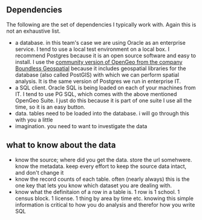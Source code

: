 Dependencies
------------
The following are the set of dependencies I typically work with.  Again this is not an exhaustive list.
- a database.  in this team's case we are using Oracle as an enterprise service.  I tend to use a local test environment on a local box.  I recommend Postgres because it is an open source software and easy to install.  I use the [community version of OpenGeo from the company Boundless Geospatial](http://boundlessgeo.com/solutions/opengeo-suite/download/) because it includes geospatial libraries for the database (also called PostGIS) with which we can perform spatial analysis.  It is the same version of Postgres we run in enterprise IT.
- a SQL client.  Oracle SQL is being loaded on each of your machines from IT.  I tend to use PG SQL, which comes with the above mentioned OpenGeo Suite.  I just do this because it is part of one suite I use all the time, so it is an easy button.
- data. tables need to be loaded into the database.  i will go through this with you a little
- imagination.  you need to want to investigate the data 

what to know about the data
---------------------------
- know the source;  where did you get the data.  store the url somehwere.  know the metadata.  keep every effort to keep the source data intact, and don't change it
- know the record counts of each table.  often (nearly always) this is the one key that lets you know which dataset you are dealing with.
- know what the definitaion of a row in a table is.  1 row is 1 school.  1 census block.  1 license.  1 thing by area by time etc.  knowing this simple information is critical to how you do analysis and therefor how you write SQL
